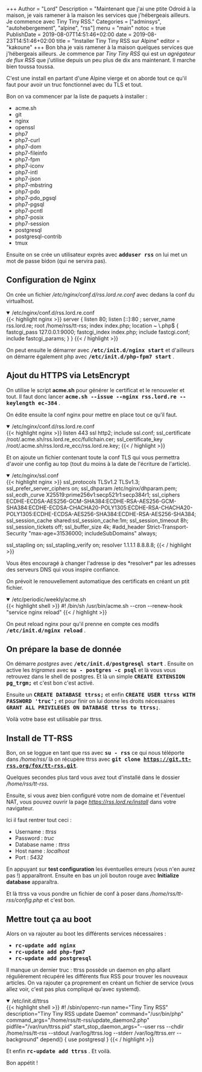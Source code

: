 +++
Author = "Lord"
Description = "Maintenant que j'ai une ptite Odroid à la maison, je vais ramener à la maison les services que j'hébergeais ailleurs. Je commence avec Tiny Tiny RSS."
Categories = ["adminsys", "autohebergement", "alpine", "rss"]
menu = "main"
notoc = true
PublishDate = 2019-08-07T14:51:46+02:00
date = 2019-08-23T14:51:46+02:00
title = "Installer Tiny Tiny RSS sur Alpine"
editor = "kakoune"
+++
Bon bha je vais ramener à la maison quelques services que j'hébergeais ailleurs.
Je commence par *Tiny Tiny RSS* qui est un *agrégateur de flux RSS* que j'utilise depuis un peu plus de dix ans maintenant.
Il marche bien toussa toussa.

C'est une install en partant d'une Alpine vierge et on aborde tout ce qu'il faut pour avoir un truc fonctionnel avec du TLS et tout.

Bon on va commencer par la liste de paquets à installer :

  - acme.sh
  - git
  - nginx
  - openssl
  - php7
  - php7-curl
  - php7-dom
  - php7-fileinfo
  - php7-fpm
  - php7-iconv
  - php7-intl
  - php7-json
  - php7-mbstring
  - php7-pdo
  - php7-pdo_pgsql
  - php7-pgsql
  - php7-pcntl
  - php7-posix
  - php7-session
  - postgresql
  - postgresql-contrib
  - tmux

Ensuite on se crée un utilisateur exprès avec **<samp>adduser rss</samp>** on lui met un mot de passe bidon (qui ne servira pas).

## Configuration de Nginx
On crée un fichier */etc/nginx/conf.d/rss.lord.re.conf* avec dedans la conf du virtualhost.

<details open><summary>/etc/nginx/conf.d/rss.lord.re.conf</summary>
{{< highlight nginx >}}
server {
  listen 80;
  listen [::]:80 ;
  server_name rss.lord.re;
  root /home/rss/tt-rss;
  index index.php;
  location ~ \.php$ {
    fastcgi_pass 127.0.0.1:9000;
    fastcgi_index index.php;
    include fastcgi.conf;
    include fastcgi_params;
  }
}
{{< / highlight >}}
</details>

On peut ensuite le démarrer avec **<samp>/etc/init.d/nginx start</samp>** et d'ailleurs on démarre également php avec **<samp>/etc/init.d/php-fpm7 start</samp>** .

## Ajout du HTTPS via LetsEncrypt
On utilise le script **acme.sh** pour générer le certificat et le renouveler et tout.
Il faut donc lancer **<samp>acme.sh --issue --nginx rss.lord.re --keylength ec-384</samp>** .

On édite ensuite la conf nginx pour mettre en place tout ce qu'il faut.
<details open><summary>/etc/nginx/conf.d/rss.lord.re.conf</summary>
{{< highlight nginx >}}
  listen 443 ssl http2;
  include ssl.conf;
  ssl_certificate /root/.acme.sh/rss.lord.re_ecc/fullchain.cer;
  ssl_certificate_key /root/.acme.sh/rss.lord.re_ecc/rss.lord.re.key;
{{< / highlight >}}
</details>

Et on ajoute un fichier contenant toute la conf TLS qui vous permettra d'avoir une config au top (tout du moins à la date de l'écriture de l'article).
<details open><summary>/etc/nginx/ssl.conf</summary>
{{< highlight nginx >}}
ssl_protocols TLSv1.2 TLSv1.3;
ssl_prefer_server_ciphers on;
ssl_dhparam /etc/nginx/dhparam.pem;
ssl_ecdh_curve X25519:prime256v1:secp521r1:secp384r1;
ssl_ciphers ECDHE-ECDSA-AES256-GCM-SHA384:ECDHE-RSA-AES256-GCM-SHA384:ECDHE-ECDSA-CHACHA20-POLY1305:ECDHE-RSA-CHACHA20-POLY1305:ECDHE-ECDSA-AES256-SHA384:ECDHE-RSA-AES256-SHA384;
ssl_session_cache shared:ssl_session_cache:1m;
ssl_session_timeout 8h;
ssl_session_tickets off;
ssl_buffer_size 4k;
#add_header Strict-Transport-Security "max-age=31536000; includeSubDomains" always;

ssl_stapling on;
ssl_stapling_verify on;
resolver 1.1.1.1 8.8.8.8;
{{< / highlight >}}
</details>
Vous êtes encouragé à changer l'adresse ip des *resolver* par les adresses des serveurs DNS qui vous inspire confiance.

On prévoit le renouvellement automatique des certificats en créant un ptit fichier.
<details open><summary>/etc/periodic/weekly/acme.sh</summary>
{{< highlight shell >}}
#! /bin/sh
/usr/bin/acme.sh --cron --renew-hook "service nginx reload"
{{< / highlight >}}
</details>

On peut reload nginx pour qu'il prenne en compte ces modifs **<samp>/etc/init.d/nginx reload</samp>** .

## On prépare la base de donnée
On démarre *postgres* avec **<samp>/etc/init.d/postgresql start</samp>** .
Ensuite on active les *trigrames* avec **<samp>su - postgres -c psql</samp>** et là vous vous retrouvez dans le shell de postgres.
Et là un simple **<samp>CREATE EXTENSION pg_trgm;</samp>** et c'est bon c'est activé.

Ensuite un **<samp>CREATE DATABASE ttrss;</samp>** et enfin **<samp>CREATE USER ttrss WITH PASSWORD 'truc';</samp>** et pour finir on lui donne les droits nécessaires **<samp>GRANT ALL PRIVILEGES ON DATABASE ttrss to ttrss;</samp>**.

Voilà votre base est utilisable par ttrss.

## Install de TT-RSS
Bon, on se loggue en tant que rss avec **<samp>su - rss</samp>** ce qui nous téléporte dans */home/rss/* là on récupère ttrss avec **<samp>git clone https://git.tt-rss.org/fox/tt-rss.git</samp>**.

Quelques secondes plus tard vous avez tout d'installé dans le dossier */home/rss/tt-rss*.

Ensuite, si vous avez bien configuré votre nom de domaine et l'éventuel NAT, vous pouvez ouvrir la page *https://rss.lord.re/install* dans votre navigateur.

Ici il faut rentrer tout ceci :

  - Username : *ttrss*
  - Password : *truc*
  - Database name : *ttrss*
  - Host name : *localhost*
  - Port : *5432*

En appuyant sur **test configuration** les éventuelles erreurs (vous n'en aurez pas !) apparaîtront.
Ensuite en bas un joli bouton rouge avec **Initialize database** apparaîtra.

Et là ttrss va vous pondre un fichier de conf à poser dans */home/rss/tt-rss/config.php* et c'est bon.


## Mettre tout ça au boot
Alors on va rajouter au boot les différents services nécessaires :

  - **<samp>rc-update add nginx</samp>**
  - **<samp>rc-update add php-fpm7</samp>**
  - **<samp>rc-update add postgresql</samp>**

Il manque un dernier truc : ttrss possède un daemon en php allant régulièrement récupéré les différents flux RSS pour trouver les nouveaux articles.
On va rajouter ça proprement en créant un fichier de service (vous allez voir, c'est pas plus compliqué qu'avec systemd).

<details open><summary>/etc/init.d/ttrss</summary>
{{< highlight shell >}}
#! /sbin/openrc-run
name="Tiny Tiny RSS"
description="Tiny Tiny RSS update Daemon"
command="/usr/bin/php"
command_args="/home/rss/tt-rss/update_daemon2.php"
pidfile="/var/run/ttrss.pid"
start_stop_daemon_args="--user rss --chdir /home/rss/tt-rss --stdout /var/log/ttrss.log --stderr /var/log/ttrss.err --background"
depend() {
  use postgresql
}
{{< / highlight >}}
</details>

Et enfin **<samp>rc-update add ttrss</samp>** .
Et voilà.

Bon appétit !
